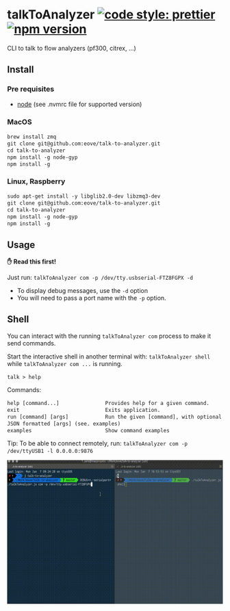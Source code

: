 # talkToAnalyzer [![code style: prettier](https://img.shields.io/badge/code_style-prettier-ff69b4.svg?style=flat-square)](https://github.com/prettier/prettier) [![npm version](https://badge.fury.io/js/%40eove%2Ftalk-to-analyzer.svg)](https://badge.fury.io/js/%40eove%2Ftalk-to-analyzer)

CLI to talk to flow analyzers (pf300, citrex, ...)

## Install

### Pre requisites

- [node](https://nodejs.org/en/download/package-manager/) (see .nvmrc file for supported version)

### MacOS

```
brew install zmq
git clone git@github.com:eove/talk-to-analyzer.git
cd talk-to-analyzer
npm install -g node-gyp
npm install -g
```

### Linux, Raspberry

```
sudo apt-get install -y libglib2.0-dev libzmq3-dev
git clone git@github.com:eove/talk-to-analyzer.git
cd talk-to-analyzer
npm install -g node-gyp
npm install -g
```

## Usage

**✋ Read this first!**

Just run: `talkToAnalyzer com -p /dev/tty.usbserial-FTZ8FGPX -d`

- To display debug messages, use the `-d` option
- You will need to pass a port name with the `-p` option.

## Shell

You can interact with the running `talkToAnalyzer com` process to make it send commands.

Start the interactive shell in another terminal with: `talkToAnalyzer shell` while `talkToAnalyzer com ...` is running.

    talk > help

Commands:

    help [command...]               Provides help for a given command.
    exit                            Exits application.
    run [command] [args]            Run the given [command], with optional JSON formatted [args] (see. examples)
    examples                        Show command examples

Tip: To be able to connect remotely, run: `talkToAnalyzer com -p /dev/ttyUSB1 -l 0.0.0.0:9876`

![Run shell](./talk-to-analyzer.gif?raw=true 'Run shell')
